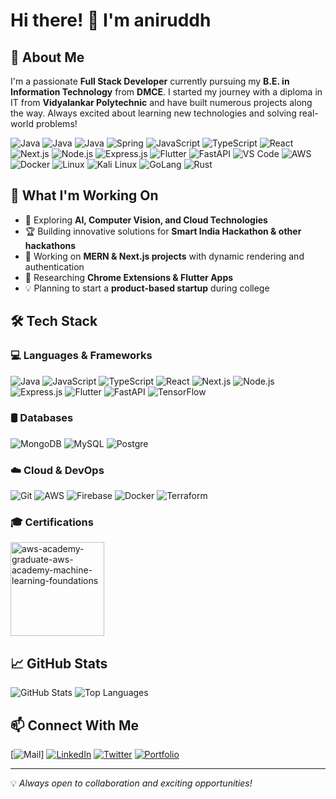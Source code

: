 # Hi there! 👋 I'm aniruddh

## 🚀 About Me
I'm a passionate **Full Stack Developer** currently pursuing my **B.E. in Information Technology** from **DMCE**. I started my journey with a diploma in IT from **Vidyalankar Polytechnic** and have built numerous projects along the way. Always excited about learning new technologies and solving real-world problems!

![Java](https://skillicons.dev/icons?i=java)
![Java](https://skillicons.dev/icons?i=c)
![Java](https://skillicons.dev/icons?i=cpp)
![Spring](https://skillicons.dev/icons?i=spring)
![JavaScript](https://skillicons.dev/icons?i=javascript)
![TypeScript](https://skillicons.dev/icons?i=typescript)
![React](https://skillicons.dev/icons?i=react)
![Next.js](https://skillicons.dev/icons?i=nextjs)
![Node.js](https://skillicons.dev/icons?i=nodejs)
![Express.js](https://skillicons.dev/icons?i=express)
![Flutter](https://skillicons.dev/icons?i=flutter)
![FastAPI](https://skillicons.dev/icons?i=fastapi)
![VS Code](https://skillicons.dev/icons?i=vscode)
![AWS](https://skillicons.dev/icons?i=aws)
![Docker](https://skillicons.dev/icons?i=docker)
![Linux](https://skillicons.dev/icons?i=linux)
![Kali Linux](https://skillicons.dev/icons?i=kali)
![GoLang](https://skillicons.dev/icons?i=go)
![Rust](https://skillicons.dev/icons?i=rust)


## 🔭 What I'm Working On
- 🌱 Exploring **AI, Computer Vision, and Cloud Technologies**
- 🏆 Building innovative solutions for **Smart India Hackathon & other hackathons**
- 🚀 Working on **MERN & Next.js projects** with dynamic rendering and authentication
- 🎯 Researching **Chrome Extensions & Flutter Apps**
- 💡 Planning to start a **product-based startup** during college

## 🛠️ Tech Stack
### 💻 Languages & Frameworks
![Java](https://skillicons.dev/icons?i=java)
![JavaScript](https://skillicons.dev/icons?i=javascript)
![TypeScript](https://skillicons.dev/icons?i=typescript)
![React](https://skillicons.dev/icons?i=react)
![Next.js](https://skillicons.dev/icons?i=nextjs)
![Node.js](https://skillicons.dev/icons?i=nodejs)
![Express.js](https://skillicons.dev/icons?i=express)
![Flutter](https://skillicons.dev/icons?i=flutter)
![FastAPI](https://skillicons.dev/icons?i=fastapi)
![TensorFlow](https://skillicons.dev/icons?i=tensorflow)



### 🛢️ Databases
![MongoDB](https://skillicons.dev/icons?i=mongodb)
![MySQL](https://skillicons.dev/icons?i=mysql)
![Postgre](https://skillicons.dev/icons?i=postgres)


### ☁️ Cloud & DevOps
![Git](https://skillicons.dev/icons?i=git)
![AWS](https://skillicons.dev/icons?i=aws)
![Firebase](https://skillicons.dev/icons?i=firebase)
![Docker](https://skillicons.dev/icons?i=docker)
![Terraform](https://skillicons.dev/icons?i=terraform)


###  🎓 Certifications
<a href="https://drive.google.com/file/d/1w6GHUoZVV3-AGn8d6Q1MpfkbQ3PSWRvY/view?usp=sharing"><img src="https://i.ibb.co/pjjQCWJR/aws-academy-graduate-aws-academy-machine-learning-foundations.png" alt="aws-academy-graduate-aws-academy-machine-learning-foundations" border="0" height="150" width="150"></a>

## 📈 GitHub Stats
![GitHub Stats](https://github-readme-stats.vercel.app/api?username=ANNI69&show_icons=true&theme=radical)
![Top Languages](https://github-readme-stats.vercel.app/api/top-langs/?username=ANNI69&layout=compact&theme=radical)

## 📫 Connect With Me
[![Mail]([codebyanii@gmail.com](https://img.shields.io/badge/emailstyle=flat&logo=email))]
[![LinkedIn](https://img.shields.io/badge/LinkedIn-Connect-blue?style=flat&logo=linkedin)]([https://www.linkedin.com/in/your-profile](https://www.linkedin.com/in/aniruddh-nagare-698787208/))
[![Twitter](https://img.shields.io/badge/Twitter-Follow-blue?style=flat&logo=twitter)](https://x.com/AniruddhNagare)
[![Portfolio](https://img.shields.io/badge/Portfolio-Visit-blue?style=flat&logo=google-chrome)](https://nagareaniruddh.vercel.app/)

---
💡 *Always open to collaboration and exciting opportunities!*

